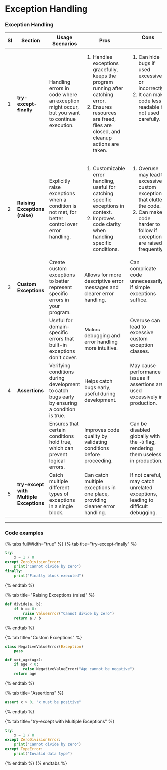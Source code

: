# Exception Handling

### Exception Handling

<table><thead><tr><th width="59.55462646484375">SI</th><th width="114.17816162109375">Section</th><th>Usage Scenarios</th><th>Pros</th><th valign="top">Cons</th></tr></thead><tbody><tr><td>1</td><td><strong>try-except-finally</strong></td><td>Handling errors in code where an exception might occur, but you want to continue execution.</td><td><ol><li>Handles exceptions gracefully, keeps the program running after catching error.</li><li>Ensures resources are freed, files are closed, and cleanup actions are taken.</li></ol></td><td valign="top"><ol><li>Can hide bugs if used excessively or incorrectly.</li><li>It can make code less readable if not used carefully.</li></ol></td></tr><tr><td>2</td><td><strong>Raising Exceptions (raise)</strong></td><td>Explicitly raise exceptions when a condition is not met, for better control over error handling.</td><td><ol><li>Customizable error handling, useful for catching specific exceptions in context.</li><li>Improves code clarity when handling specific conditions.</li></ol></td><td valign="top"><ol><li>Overuse may lead to excessive custom exceptions that clutter the code.</li><li>Can make code harder to follow if exceptions are raised frequently.</li></ol></td></tr><tr><td>3</td><td><strong>Custom Exceptions</strong></td><td>Create custom exceptions to better represent specific errors in your program.</td><td>Allows for more descriptive error messages and clearer error handling.</td><td valign="top">Can complicate code unnecessarily if simple exceptions suffice.</td></tr><tr><td></td><td></td><td>Useful for domain-specific errors that built-in exceptions don't cover.</td><td>Makes debugging and error handling more intuitive.</td><td valign="top">Overuse can lead to excessive custom exception classes.</td></tr><tr><td>4</td><td><strong>Assertions</strong></td><td>Verifying conditions during development to catch bugs early by ensuring a condition is true.</td><td>Helps catch bugs early, useful during development.</td><td valign="top">May cause performance issues if assertions are used excessively in production.</td></tr><tr><td></td><td></td><td>Ensures that certain conditions hold true, which can prevent logical errors.</td><td>Improves code quality by validating conditions before proceeding.</td><td valign="top">Can be disabled globally with the <code>-O</code> flag, rendering them useless in production.</td></tr><tr><td>5</td><td><strong>try-except with Multiple Exceptions</strong></td><td>Catch multiple different types of exceptions in a single block.</td><td>Can catch multiple exceptions in one place, providing cleaner error handling.</td><td valign="top">If not careful, may catch unrelated exceptions, leading to difficult debugging.</td></tr></tbody></table>

***

### Code examples

{% tabs fullWidth="true" %}
{% tab title="try-except-finally" %}
```python
try:
    x = 1 / 0
except ZeroDivisionError:
    print("Cannot divide by zero")
finally:
    print("Finally block executed")
```
{% endtab %}

{% tab title="Raising Exceptions (raise)" %}
```python
def divide(a, b):
    if b == 0:
        raise ValueError("Cannot divide by zero")
    return a / b
```
{% endtab %}

{% tab title="Custom Exceptions" %}
```python
class NegativeValueError(Exception):
    pass

def set_age(age):
    if age < 0:
        raise NegativeValueError("Age cannot be negative")
    return age
```
{% endtab %}

{% tab title="Assertions" %}
```python
assert x > 0, "x must be positive"
```
{% endtab %}

{% tab title="try-except with Multiple Exceptions" %}
```python
try:
    x = 1 / 0
except ZeroDivisionError:
    print("Cannot divide by zero")
except TypeError:
    print("Invalid data type")

```
{% endtab %}
{% endtabs %}

